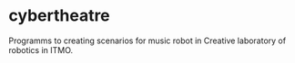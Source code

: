 # cybertheatre
Programms to creating scenarios for music robot in Creative laboratory of robotics in ITMO. 
